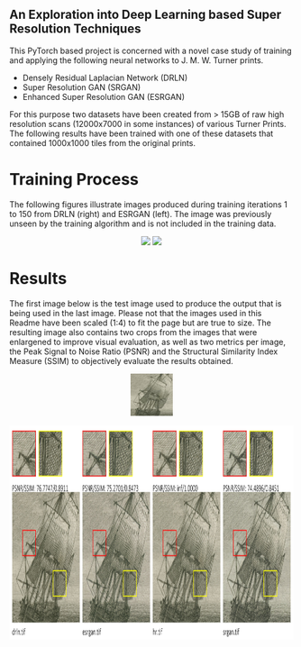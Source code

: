 ## An Exploration into Deep Learning based Super Resolution Techniques

This PyTorch based project is concerned with a novel case study of training and applying the following neural networks to  J. M. W. Turner prints.

* Densely Residual Laplacian Network (DRLN)
* Super Resolution GAN (SRGAN)
* Enhanced Super Resolution GAN (ESRGAN)

For this purpose two datasets have been created from > 15GB of raw high resolution scans (12000x7000 in some instances) of various Turner Prints. The following results have been trained with one of these datasets that contained 1000x1000 tiles from the original prints.

# Training Process

The following figures illustrate images produced during training iterations 1 to 150 from DRLN (right) and ESRGAN (left). The image was previously unseen by the training algorithm and is not included in the training data. 
<p align="center">
  <img src="preview/esrgan_training.gif">
  <img src="preview/drln_training.gif">
</p>

# Results

The first image below is the test image used to produce the output that is being used in the last image. Please not that the images used in this Readme have been scaled (1:4) to fit the page but are true to size.
The resulting image also contains two crops from the images that were enlargened to improve visual evaluation, as well as two metrics per image, the Peak Signal to Noise Ratio (PSNR) and the Structural Similarity Index Measure (SSIM) to objectively evaluate the results obtained.
<p align="center">
  <img height=75 src="preview/lr_img.jpg">
</p>
<p align="center">
  <img height=380 src="preview/detailed_view.jpg">
</p>
